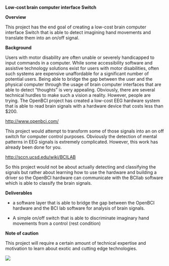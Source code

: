 **Low-cost brain computer interface Switch**

**Overview**

This project has the end goal of creating a low-cost brain computer
interface Switch that is able to detect imagining hand movements and
translate them into an on/off signal.

**Background**

Users with motor disability are often unable or severely handicapped to
input commands in a computer. While some accessibility software and
assistive technology solutions exist for users with motor disabilities,
often such systems are expensive unaffordable for a significant number
of potential users. Being able to bridge the gap between the user and
the physical computer through the usage of brain computer interfaces
that are able to detect “thoughts” is very appealing. Obviously, there
are several technical hurdles to make such a vision a reality. However,
people are trying. The OpenBCI project has created a low-cost EEG
hardware system that is able to read brain signals with a hardware
device that costs less than \$200.

<http://www.openbci.com/>

This project would attempt to transform some of those signals into an on
off switch for computer control purposes. Obviously the detection of
mental patterns in EEG signals is extremely complicated. However, this
work has already been done for you.

<http://sccn.ucsd.edu/wiki/BCILAB>

So this project would not be about actually detecting and classifying
the signals but rather about learning how to use the hardware and
building a driver so the OpenBCI hardware can communicate with the
BCIlab software which is able to classify the brain signals.

**Deliverables**

-   a software layer that is able to bridge the gap between the OpenBCI
    hardware and the BCI lab software for analysis of brain signals.

-   A simple on/off switch that is able to discriminate imaginary hand
    movements from a control (rest condition)

**Note of caution**

This project will require a certain amount of technical expertise and
motivation to learn about exotic and cutting edge technologies.

![](media/image1.jpeg)
